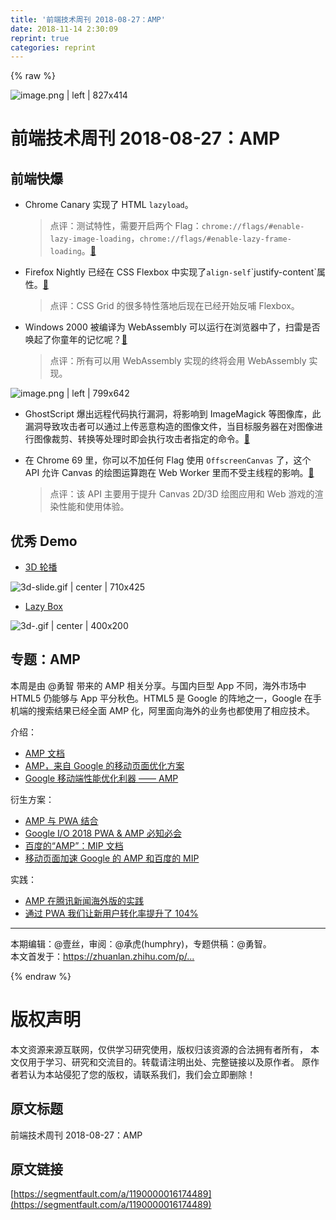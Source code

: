 ```yaml
---
title: '前端技术周刊 2018-08-27：AMP' 
date: 2018-11-14 2:30:09
reprint: true
categories: reprint
---
```


{% raw %}
<p><span class="img-wrap"><img data-src="/img/remote/1460000016174492?w=1460&amp;h=730" src="https://static.alili.tech/img/remote/1460000016174492?w=1460&amp;h=730" alt="image.png | left | 827x414" title="image.png | left | 827x414"></span></p><h1>&#x524D;&#x7AEF;&#x6280;&#x672F;&#x5468;&#x520A; 2018-08-27&#xFF1A;AMP</h1><h2>&#x524D;&#x7AEF;&#x5FEB;&#x7206;</h2><ul><li><p>Chrome Canary &#x5B9E;&#x73B0;&#x4E86; HTML <code>lazyload</code>&#x3002;</p><blockquote>&#x70B9;&#x8BC4;&#xFF1A;&#x6D4B;&#x8BD5;&#x7279;&#x6027;&#xFF0C;&#x9700;&#x8981;&#x5F00;&#x542F;&#x4E24;&#x4E2A; Flag&#xFF1A;<code>chrome://flags/#enable-lazy-image-loading</code>&#xFF0C;<code>chrome://flags/#enable-lazy-frame-loading</code>&#x3002;<a href="https://github.com/WICG/feature-policy/blob/8872656a7624e6ce7f38a5e98208192184c1ff6f/policies/lazyload.md" rel="nofollow noreferrer">&#x1F517;</a></blockquote></li><li><p>Firefox Nightly &#x5DF2;&#x7ECF;&#x5728; CSS Flexbox &#x4E2D;&#x5B9E;&#x73B0;&#x4E86;<code>align-self</code>`justify-content`&#x5C5E;&#x6027;&#x3002;<a href="https://bugzilla.mozilla.org/show_bug.cgi?id=1472843" rel="nofollow noreferrer">&#x1F517;</a></p><blockquote>&#x70B9;&#x8BC4;&#xFF1A;CSS Grid &#x7684;&#x5F88;&#x591A;&#x7279;&#x6027;&#x843D;&#x5730;&#x540E;&#x73B0;&#x5728;&#x5DF2;&#x7ECF;&#x5F00;&#x59CB;&#x53CD;&#x54FA; Flexbox&#x3002;</blockquote></li><li><p>Windows 2000 &#x88AB;&#x7F16;&#x8BD1;&#x4E3A; WebAssembly &#x53EF;&#x4EE5;&#x8FD0;&#x884C;&#x5728;&#x6D4F;&#x89C8;&#x5668;&#x4E2D;&#x4E86;&#xFF0C;&#x626B;&#x96F7;&#x662F;&#x5426;&#x5524;&#x8D77;&#x4E86;&#x4F60;&#x7AE5;&#x5E74;&#x7684;&#x8BB0;&#x5FC6;&#x5462;&#xFF1F;<a href="https://bellard.org/jslinux/vm.html?url=https://bellard.org/jslinux/win2k.cfg&amp;mem=192&amp;graphic=1&amp;w=1024&amp;h=768" rel="nofollow noreferrer">&#x1F517;</a></p><blockquote>&#x70B9;&#x8BC4;&#xFF1A;&#x6240;&#x6709;&#x53EF;&#x4EE5;&#x7528; WebAssembly &#x5B9E;&#x73B0;&#x7684;&#x7EC8;&#x5C06;&#x4F1A;&#x7528; WebAssembly &#x5B9E;&#x73B0;&#x3002;</blockquote></li></ul><p><span class="img-wrap"><img data-src="/img/remote/1460000016174494?w=2168&amp;h=1742" src="https://static.alili.tech/img/remote/1460000016174494?w=2168&amp;h=1742" alt="image.png | left | 799x642" title="image.png | left | 799x642"></span></p><ul><li>GhostScript &#x7206;&#x51FA;&#x8FDC;&#x7A0B;&#x4EE3;&#x7801;&#x6267;&#x884C;&#x6F0F;&#x6D1E;&#xFF0C;&#x5C06;&#x5F71;&#x54CD;&#x5230; ImageMagick &#x7B49;&#x56FE;&#x50CF;&#x5E93;&#xFF0C;&#x6B64;&#x6F0F;&#x6D1E;&#x5BFC;&#x81F4;&#x653B;&#x51FB;&#x8005;&#x53EF;&#x4EE5;&#x901A;&#x8FC7;&#x4E0A;&#x4F20;&#x6076;&#x610F;&#x6784;&#x9020;&#x7684;&#x56FE;&#x50CF;&#x6587;&#x4EF6;&#xFF0C;&#x5F53;&#x76EE;&#x6807;&#x670D;&#x52A1;&#x5668;&#x5728;&#x5BF9;&#x56FE;&#x50CF;&#x8FDB;&#x884C;&#x56FE;&#x50CF;&#x88C1;&#x526A;&#x3001;&#x8F6C;&#x6362;&#x7B49;&#x5904;&#x7406;&#x65F6;&#x5373;&#x4F1A;&#x6267;&#x884C;&#x653B;&#x51FB;&#x8005;&#x6307;&#x5B9A;&#x7684;&#x547D;&#x4EE4;&#x3002;<a href="https://bugs.chromium.org/p/project-zero/issues/detail?id=1640" rel="nofollow noreferrer">&#x1F517;</a></li><li><p>&#x5728; Chrome 69 &#x91CC;&#xFF0C;&#x4F60;&#x53EF;&#x4EE5;&#x4E0D;&#x52A0;&#x4EFB;&#x4F55; Flag &#x4F7F;&#x7528; <code>OffscreenCanvas</code> &#x4E86;&#xFF0C;&#x8FD9;&#x4E2A; API &#x5141;&#x8BB8; Canvas &#x7684;&#x7ED8;&#x56FE;&#x8FD0;&#x7B97;&#x8DD1;&#x5728; Web Worker &#x91CC;&#x800C;&#x4E0D;&#x53D7;&#x4E3B;&#x7EBF;&#x7A0B;&#x7684;&#x5F71;&#x54CD;&#x3002;<a href="https://developers.google.com/web/updates/2018/08/offscreen-canvas" rel="nofollow noreferrer">&#x1F517;</a></p><blockquote>&#x70B9;&#x8BC4;&#xFF1A;&#x8BE5; API &#x4E3B;&#x8981;&#x7528;&#x4E8E;&#x63D0;&#x5347; Canvas 2D/3D &#x7ED8;&#x56FE;&#x5E94;&#x7528;&#x548C; Web &#x6E38;&#x620F;&#x7684;&#x6E32;&#x67D3;&#x6027;&#x80FD;&#x548C;&#x4F7F;&#x7528;&#x4F53;&#x9A8C;&#x3002;</blockquote></li></ul><h2>&#x4F18;&#x79C0; Demo</h2><ul><li><a href="https://codepen.io/ycw/pen/Owrjjo" rel="nofollow noreferrer">3D &#x8F6E;&#x64AD;</a></li></ul><p><span class="img-wrap"><img data-src="/img/remote/1460000016174495" src="https://static.alili.tech/img/remote/1460000016174495" alt="3d-slide.gif | center | 710x425" title="3d-slide.gif | center | 710x425"></span></p><ul><li><a href="https://codepen.io/chrisgannon/pen/BPdYXY" rel="nofollow noreferrer">Lazy Box</a></li></ul><p><span class="img-wrap"><img data-src="/img/remote/1460000016174496?w=400&amp;h=200" src="https://static.alili.tech/img/remote/1460000016174496?w=400&amp;h=200" alt="3d-.gif | center | 400x200" title="3d-.gif | center | 400x200"></span></p><h2>&#x4E13;&#x9898;&#xFF1A;AMP</h2><p>&#x672C;&#x5468;&#x662F;&#x7531; @&#x52C7;&#x667A; &#x5E26;&#x6765;&#x7684; AMP &#x76F8;&#x5173;&#x5206;&#x4EAB;&#x3002;&#x4E0E;&#x56FD;&#x5185;&#x5DE8;&#x578B; App &#x4E0D;&#x540C;&#xFF0C;&#x6D77;&#x5916;&#x5E02;&#x573A;&#x4E2D; HTML5 &#x4ECD;&#x80FD;&#x591F;&#x4E0E; App &#x5E73;&#x5206;&#x79CB;&#x8272;&#x3002;HTML5 &#x662F; Google &#x7684;&#x9635;&#x5730;&#x4E4B;&#x4E00;&#xFF0C;Google &#x5728;&#x624B;&#x673A;&#x7AEF;&#x7684;&#x641C;&#x7D22;&#x7ED3;&#x679C;&#x5DF2;&#x7ECF;&#x5168;&#x9762; AMP &#x5316;&#xFF0C;&#x963F;&#x91CC;&#x9762;&#x5411;&#x6D77;&#x5916;&#x7684;&#x4E1A;&#x52A1;&#x4E5F;&#x90FD;&#x4F7F;&#x7528;&#x4E86;&#x76F8;&#x5E94;&#x6280;&#x672F;&#x3002;</p><p>&#x4ECB;&#x7ECD;&#xFF1A;</p><ul><li><a href="https://www.ampproject.org/docs/getting_started/quickstart" rel="nofollow noreferrer">AMP &#x6587;&#x6863;</a></li><li><a href="https://imququ.com/post/amp-project.html" rel="nofollow noreferrer">AMP&#xFF0C;&#x6765;&#x81EA; Google &#x7684;&#x79FB;&#x52A8;&#x9875;&#x9762;&#x4F18;&#x5316;&#x65B9;&#x6848;</a></li><li><a href="https://zhuanlan.zhihu.com/p/42919326" rel="nofollow noreferrer">Google &#x79FB;&#x52A8;&#x7AEF;&#x6027;&#x80FD;&#x4F18;&#x5316;&#x5229;&#x5668; &#x2014;&#x2014; AMP</a></li></ul><p>&#x884D;&#x751F;&#x65B9;&#x6848;&#xFF1A;</p><ul><li><a href="https://www.ampproject.org/docs/integration/pwa-amp" rel="nofollow noreferrer">AMP &#x4E0E; PWA &#x7ED3;&#x5408;</a></li><li><a href="https://blog.izooto.com/google-io-2018/" rel="nofollow noreferrer">Google I/O 2018 PWA &amp; AMP &#x5FC5;&#x77E5;&#x5FC5;&#x4F1A;</a></li><li><a href="https://www.mipengine.org/" rel="nofollow noreferrer">&#x767E;&#x5EA6;&#x7684;&#x201C;AMP&#x201D;&#xFF1A;MIP &#x6587;&#x6863;</a></li><li><a href="https://www.zhangxinxu.com/wordpress/2017/09/google-amp-baidu-mip/" rel="nofollow noreferrer">&#x79FB;&#x52A8;&#x9875;&#x9762;&#x52A0;&#x901F; Google &#x7684; AMP &#x548C;&#x767E;&#x5EA6;&#x7684; MIP</a></li></ul><p>&#x5B9E;&#x8DF5;&#xFF1A;</p><ul><li><a href="https://zhuanlan.zhihu.com/p/35878142" rel="nofollow noreferrer">AMP &#x5728;&#x817E;&#x8BAF;&#x65B0;&#x95FB;&#x6D77;&#x5916;&#x7248;&#x7684;&#x5B9E;&#x8DF5;</a></li><li><a href="https://zhuanlan.zhihu.com/p/26445223" rel="nofollow noreferrer">&#x901A;&#x8FC7; PWA &#x6211;&#x4EEC;&#x8BA9;&#x65B0;&#x7528;&#x6237;&#x8F6C;&#x5316;&#x7387;&#x63D0;&#x5347;&#x4E86; 104%</a></li></ul><hr><p>&#x672C;&#x671F;&#x7F16;&#x8F91;&#xFF1A;@&#x58F9;&#x4E1D;&#xFF0C;&#x5BA1;&#x9605;&#xFF1A;@&#x627F;&#x864E;(humphry)&#xFF0C;&#x4E13;&#x9898;&#x4F9B;&#x7A3F;&#xFF1A;@&#x52C7;&#x667A;&#x3002;<br>&#x672C;&#x6587;&#x9996;&#x53D1;&#x4E8E;&#xFF1A;<a href="https://zhuanlan.zhihu.com/p/43093270" rel="nofollow noreferrer">https://zhuanlan.zhihu.com/p/...</a></p>
{% endraw %}

# 版权声明
本文资源来源互联网，仅供学习研究使用，版权归该资源的合法拥有者所有，
本文仅用于学习、研究和交流目的。转载请注明出处、完整链接以及原作者。
原作者若认为本站侵犯了您的版权，请联系我们，我们会立即删除！

## 原文标题
前端技术周刊 2018-08-27：AMP

## 原文链接
[https://segmentfault.com/a/1190000016174489](https://segmentfault.com/a/1190000016174489)

